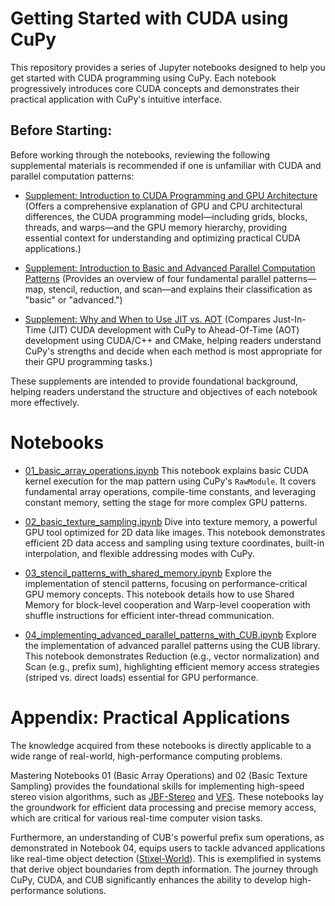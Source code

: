 # Getting Started with CUDA using CuPy

This repository provides a series of Jupyter notebooks designed to help you get started with CUDA programming using CuPy.
Each notebook progressively introduces core CUDA concepts and demonstrates their practical application with CuPy's intuitive interface.

## Before Starting:
Before working through the notebooks, reviewing the following supplemental materials is recommended if one is unfamiliar with CUDA and parallel computation patterns:

* [Supplement: Introduction to CUDA Programming and GPU Architecture](./00_cuda_programming_and_gpu_architecture.md)
  (Offers a comprehensive explanation of GPU and CPU architectural differences, the CUDA programming model—including grids, blocks, threads, and warps—and the GPU memory hierarchy, providing essential context for understanding and optimizing practical CUDA applications.)

* [Supplement: Introduction to Basic and Advanced Parallel Computation Patterns](./00_basic_and_advanced_parallel_computation_patterns.md)
  (Provides an overview of four fundamental parallel patterns—map, stencil, reduction, and scan—and explains their classification as "basic" or "advanced.")

* [Supplement: Why and When to Use JIT vs. AOT](./00_why_and_when_to_use_jit.md)
  (Compares Just-In-Time (JIT) CUDA development with CuPy to Ahead-Of-Time (AOT) development using CUDA/C++ and CMake, helping readers understand CuPy's strengths and decide when each method is most appropriate for their GPU programming tasks.)

These supplements are intended to provide foundational background, helping readers understand the structure and objectives of each notebook more effectively.

# Notebooks
* [01_basic_array_operations.ipynb](./01_basic_array_operations.ipynb)
    This notebook explains basic CUDA kernel execution for the map pattern using CuPy's `RawModule`.
    It covers fundamental array operations, compile-time constants, and leveraging constant memory, setting the stage for more complex GPU patterns.

* [02_basic_texture_sampling.ipynb](./02_basic_texture_sampling.ipynb)
    Dive into texture memory, a powerful GPU tool optimized for 2D data like images. This notebook demonstrates efficient 2D data access and sampling using texture coordinates, built-in interpolation, and flexible addressing modes with CuPy.

* [03_stencil_patterns_with_shared_memory.ipynb](./03_stencil_patterns_with_shared_memory.ipynb)
    Explore the implementation of stencil patterns, focusing on performance-critical GPU memory concepts.
    This notebook details how to use Shared Memory for block-level cooperation and Warp-level cooperation with shuffle instructions for efficient inter-thread communication.

* [04_implementing_advanced_parallel_patterns_with_CUB.ipynb](./04_implementing_advanced_parallel_patterns_with_CUB.ipynb)
    Explore the implementation of advanced parallel patterns using the CUB library.
    This notebook demonstrates Reduction (e.g., vector normalization) and Scan (e.g., prefix sum), highlighting efficient memory access strategies (striped vs. direct loads) essential for GPU performance.

# Appendix: Practical Applications
The knowledge acquired from these notebooks is directly applicable to a wide range of real-world, high-performance computing problems.

Mastering Notebooks 01 (Basic Array Operations) and 02 (Basic Texture Sampling) provides the foundational skills for implementing high-speed stereo vision algorithms, such as [JBF-Stereo](https://github.com/eshibusawa/JBF-Stereo) and [VFS](https://github.com/eshibusawa/VFS-Python). These notebooks lay the groundwork for efficient data processing and precise memory access, which are critical for various real-time computer vision tasks.

Furthermore, an understanding of CUB's powerful prefix sum operations, as demonstrated in Notebook 04, equips users to tackle advanced applications like real-time object detection ([Stixel-World](https://github.com/eshibusawa/Stixel-World-Python)). This is exemplified in systems that derive object boundaries from depth information. The journey through CuPy, CUDA, and CUB significantly enhances the ability to develop high-performance solutions.
